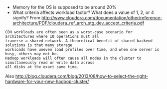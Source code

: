 - Memory for the OS is supposed to be around 20%
- What criteria affects workload factor? What does a value of 1, 2, or 4 signify?
From http://www.cloudera.com/documentation/other/reference-architecture/PDF/cloudera_ref_arch_stg_dev_accept_criteria.pdf
```
CDH workloads are often seen as a worst-case scenario for architectures where IO operations must all
traverse a shared network. A theoretical benefit of shared backend solutions is that many storage
workloads have uneven load profiles over time, and when one server is busy, others may not be.
Hadoop workloads will often cause all nodes in the cluster to simultaneously read or write data across
all disks at the exact same time.
```
Also http://blog.cloudera.com/blog/2013/08/how-to-select-the-right-hardware-for-your-new-hadoop-cluster/
